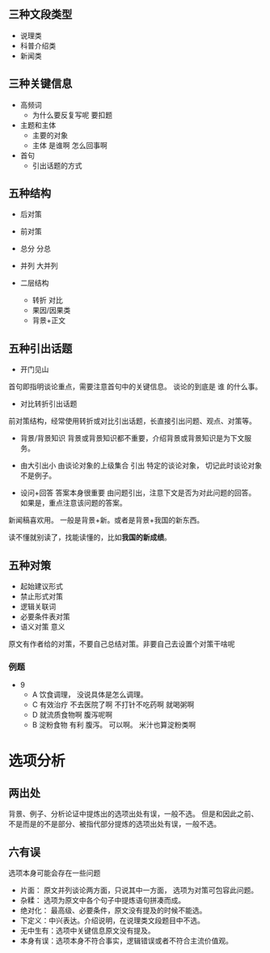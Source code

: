 ## 三种文段类型

- 说理类
- 科普介绍类
- 新闻类

## 三种关键信息

- 高频词
  - 为什么要反复写呢 要扣题
- 主题和主体
  - 主要的对象
  - 主体 是谁啊 怎么回事啊
- 首句
  - 引出话题的方式

## 五种结构

- 后对策
- 前对策
- 总分 分总
- 并列 大并列

- 二层结构
  - 转折 对比
  - 果因/因果类
  - 背景+正文

## 五种引出话题

- 开门见山

首句即指明谈论重点，需要注意首句中的关键信息。 谈论的到底是 谁 的什么事。

- 对比转折引出话题

前对策结构，经常使用转折或对比引出话题，长直接引出问题、观点、对策等。

- 背景/背景知识
背景或背景知识都不重要，介绍背景或背景知识是为下文服务。

- 由大引出小
由谈论对象的上级集合 引出 特定的谈论对象， 切记此时谈论对象不是例子。

- 设问+回答
  答案本身很重要
  由问题引出，注意下文是否为对此问题的回答。 如果是，重点注意该问题的答案。

新闻稿喜欢用。
一般是背景+新。或者是背景+我国的新东西。

读不懂就别读了，找能读懂的，比如**我国的新成绩**。

## 五种对策

- 起始建议形式
- 禁止形式对策
- 逻辑关联词
- 必要条件表对策
- 语义对策 意义

原文有作者给的对策，不要自己总结对策。非要自己去设置个对策干啥呢

### 例题

- 9
  - A 饮食调理， 没说具体是怎么调理。
  - C 有效治疗 不去医院了啊 不打针不吃药啊 就喝粥啊
  - D 就流质食物啊 腹泻呢啊
  - B 淀粉食物 有利 腹泻。 可以啊。 米汁也算淀粉类啊


# 选项分析

## 两出处
背景、例子、分析论证中提炼出的选项出处有误，一般不选。
但是和因此之前、不是而是的不是部分、被指代部分提炼的选项出处有误，一般不选。

## 六有误
选项本身可能会存在一些问题 
- 片面： 原文并列谈论两方面，只说其中一方面， 选项为对策可包容此问题。
- 杂糅： 选项为原文中各个句子中提炼语句拼凑而成。
- 绝对化： 最高级、必要条件，原文没有提及的时候不能选。
- 下定义：中兴表达。介绍说明，在说理类文段题目中不选。
- 无中生有：选项中关键信息原文没有提及。
- 本身有误：选项本身不符合事实，逻辑错误或者不符合主流价值观。